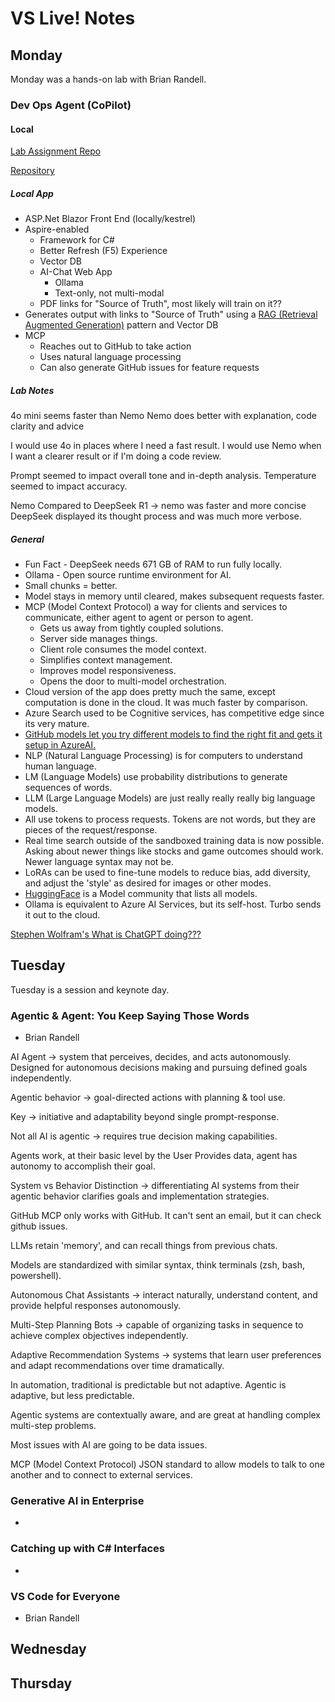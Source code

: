 # VS Live! Notes

## Monday

Monday was a hands-on lab with Brian Randell.

### Dev Ops Agent (CoPilot)

#### Local

[Lab Assignment Repo](https://github.com/brianrandell/vsl25sdhol)

[Repository](https://github.com/lostpanda85/vs-live-lab)

##### Local App

* ASP.Net Blazor Front End (locally/kestrel)
* Aspire-enabled
  * Framework for C#
  * Better Refresh (F5) Experience
  * Vector DB
  * AI-Chat Web App
    * Ollama
    * Text-only, not multi-modal
  * PDF links for "Source of Truth", most likely will train on it??
* Generates output with links to "Source of Truth" using a [RAG (Retrieval Augmented Generation)](https://learn.microsoft.com/en-us/azure/search/retrieval-augmented-generation-overview?tabs=docs) pattern and Vector DB
* MCP
  * Reaches out to GitHub to take action
  * Uses natural language processing
  * Can also generate GitHub issues for feature requests

##### Lab Notes

4o mini seems faster than Nemo
Nemo does better with explanation, code clarity and advice

I would use 4o in places where I need a fast result. I would use Nemo when I want a clearer result or if I'm doing a code review.

Prompt seemed to impact overall tone and in-depth analysis. Temperature seemed to impact accuracy.

Nemo Compared to DeepSeek R1 -> nemo was faster and more concise
DeepSeek displayed its thought process and was much more verbose.

##### General

* Fun Fact - DeepSeek needs 671 GB of RAM to run fully locally.
* Ollama - Open source runtime environment for AI.
* Small chunks = better.
* Model stays in memory until cleared, makes subsequent requests faster.
* MCP (Model Context Protocol) a way for clients and services to communicate, either agent to agent or person to agent.
  * Gets us away from tightly coupled solutions.
  * Server side manages things.
  * Client role consumes the model context.
  * Simplifies context management.
  * Improves model responsiveness.
  * Opens the door to multi-model orchestration.
* Cloud version of the app does pretty much the same, except computation is done in the cloud. It was much faster by comparison.
* Azure Search used to be Cognitive services, has competitive edge since its very mature.
* [GitHub models let you try different models to find the right fit and gets it setup in AzureAI.](https://github.com/marketplace?type=models)
* NLP (Natural Language Processing) is for computers to understand human language.
* LM (Language Models) use probability distributions to generate sequences of words.
* LLM (Large Language Models) are just really really really big language models.
* All use tokens to process requests. Tokens are not words, but they are pieces of the request/response.
* Real time search outside of the sandboxed training data is now possible. Asking about newer things like stocks and game outcomes should work. Newer language syntax may not be.
* LoRAs can be used to fine-tune models to reduce bias, add diversity, and adjust the 'style' as desired for images or other modes.
* [HuggingFace](https://huggingface.co) is a Model community that lists all models.
* Ollama is equivalent to Azure AI Services, but its self-host. Turbo sends it out to the cloud.

[Stephen Wolfram's What is ChatGPT doing???](https://bri.gd/swchatgpt)

## Tuesday

Tuesday is a session and keynote day.

### Agentic & Agent: You Keep Saying Those Words

* Brian Randell

AI Agent -> system that perceives, decides, and acts autonomously. Designed for autonomous decisions making and pursuing defined goals independently.

Agentic behavior -> goal-directed actions with planning & tool use.

Key -> initiative and adaptability beyond single prompt-response.

Not all AI is agentic -> requires true decision making capabilities.

Agents work, at their basic level by the User Provides data, agent has autonomy to accomplish their goal.

System vs Behavior Distinction -> differentiating AI systems from their agentic behavior clarifies goals and implementation strategies.

GitHub MCP only works with GitHub. It can't sent an email, but it can check github issues.

LLMs retain 'memory', and can recall things from previous chats.

Models are standardized with similar syntax, think terminals (zsh, bash, powershell).

Autonomous Chat Assistants -> interact naturally, understand content, and provide helpful responses autonomously.

Multi-Step Planning Bots -> capable of organizing tasks in sequence to achieve complex objectives independently.

Adaptive Recommendation Systems -> systems that learn user preferences and adapt recommendations over time dramatically.

In automation, traditional is predictable but not adaptive. Agentic is adaptive, but less predictable.

Agentic systems are contextually aware, and are great at handling complex multi-step problems.

Most issues with AI are going to be data issues.

MCP (Model Context Protocol) JSON standard to allow models to talk to one another and to connect to external services.

### Generative AI in Enterprise

* <author>

### Catching up with C# Interfaces

* <author>

### VS Code for Everyone

* Brian Randell

## Wednesday

## Thursday
